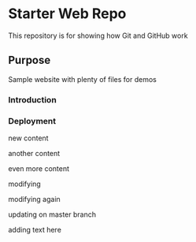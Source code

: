 # Starter Web Repo

This repository is for showing how Git and GitHub work

## Purpose

Sample website with plenty of files for demos

### Introduction

### Deployment

new content


another content

even more content

modifying

modifying again

updating on master branch

adding text here
